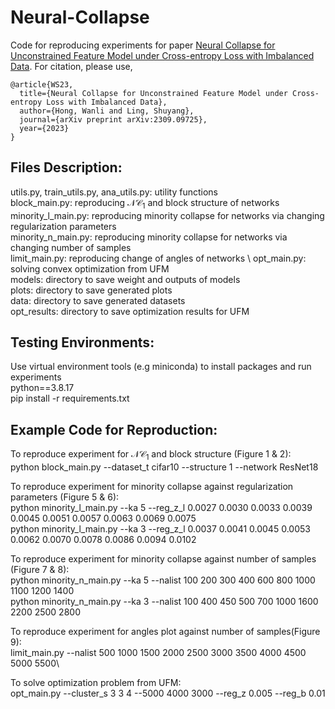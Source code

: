 # Neural-Collapse
Code for reproducing experiments for paper [Neural Collapse for Unconstrained Feature Model under Cross-entropy Loss with Imbalanced Data](https://arxiv.org/abs/2309.09725). For citation, please use, 

```
@article{WS23,
  title={Neural Collapse for Unconstrained Feature Model under Cross-entropy Loss with Imbalanced Data},
  author={Hong, Wanli and Ling, Shuyang},
  journal={arXiv preprint arXiv:2309.09725},
  year={2023}
}
```

## Files Description:
utils.py, train_utils.py, ana_utils.py: utility functions \
block_main.py: reproducing $\mathcal{NC_1}$ and block structure of networks \
minority_l_main.py: reproducing minority collapse for networks via changing regularization parameters \
minority_n_main.py: reproducing minority collapse for networks via changing number of samples \
limit_main.py: reproducing change of angles of networks \ 
opt_main.py: solving convex optimization from UFM \
models: directory to save weight and outputs of models \
plots: directory to save generated plots \
data: directory to save generated datasets \
opt_results: directory to save optimization results for UFM 

## Testing Environments:
Use virtual environment tools (e.g miniconda) to install packages and run experiments \
python==3.8.17 \
pip install -r requirements.txt

## Example Code for Reproduction:
To reproduce experiment for $\mathcal{NC_1}$ and block structure (Figure 1 \& 2):\
python block_main.py --dataset_t cifar10 --structure 1 --network ResNet18 

To reproduce experiment for minority collapse against regularization parameters (Figure 5 \& 6):\
python minority_l_main.py --ka 5 --reg_z_l 0.0027 0.0030 0.0033 0.0039 0.0045 0.0051 0.0057 0.0063 0.0069 0.0075 \
python minority_l_main.py --ka 3 --reg_z_l 0.0037 0.0041 0.0045 0.0053 0.0062 0.0070 0.0078 0.0086 0.0094 0.0102 


To reproduce experiment for minority collapse against number of samples (Figure 7 \& 8):\
python minority_n_main.py --ka 5 --nalist 100 200 300 400 600 800 1000 1100 1200 1400 \
python minority_n_main.py --ka 3 --nalist 100 400 450 500 700 1000 1600 2200 2500 2800 

To reproduce experiment for angles plot against number of samples(Figure 9):\
limit_main.py --nalist 500 1000 1500 2000 2500 3000 3500 4000 4500 5000 5500\

To solve optimization problem from UFM:\
opt_main.py --cluster_s 3 3 4 --5000 4000 3000 --reg_z 0.005 --reg_b 0.01






